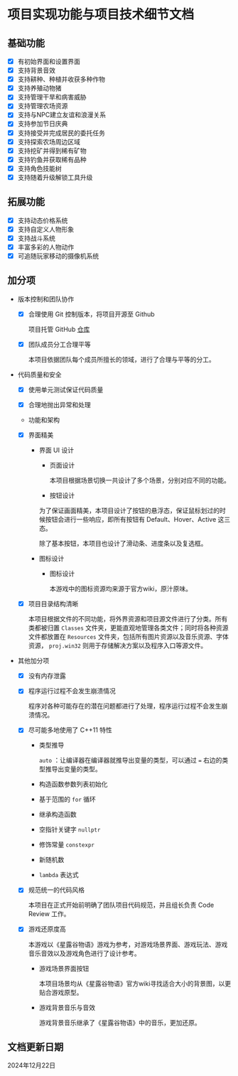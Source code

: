 # 项目实现功能与项目技术细节文档

## 基础功能

* [X] 有初始界面和设置界面
* [X] 支持背景音效
* [X] 支持耕种、种植并收获多种作物
* [X] 支持养殖动物猪
* [X] 支持管理干旱和病害威胁
* [X] 支持管理农场资源
* [X] 支持与NPC建立友谊和浪漫关系
* [X] 支持参加节日庆典
* [X] 支持接受并完成居民的委托任务
* [X] 支持探索农场周边区域
* [X] 支持挖矿并得到稀有矿物
* [X] 支持钓鱼并获取稀有品种
* [X] 支持角色技能树
* [X] 支持随着升级解锁工具升级

## 拓展功能

* [x] 支持动态价格系统
* [X] 支持自定义人物形象
* [X] 支持战斗系统
* [X] 丰富多彩的人物动作
* [X] 可追随玩家移动的摄像机系统

## 加分项

* 版本控制和团队协作

  * [x] 合理使用 Git 控制版本，将项目开源至 Github

    项目托管 GitHub [仓库](https://github.com/linkryl/farmjiTong)

  * [x] 团队成员分工合理平等

    本项目依据团队每个成员所擅长的领域，进行了合理与平等的分工。

* 代码质量和安全

  * [x] 使用单元测试保证代码质量

  * [x] 合理地抛出异常和处理

  * 功能和架构

  * [x] 界面精美

    * 界面 UI 设计

      * 页面设计

        本项目根据场景切换一共设计了多个场景，分别对应不同的功能。

      * 按钮设计

       为了保证画面精美，本项目设计了按钮的悬浮态，保证鼠标划过的时候按钮会进行一些响应，即所有按钮有 Default、Hover、Active 这三态。

       除了基本按钮，本项目也设计了滑动条、进度条以及复选框。

    * 图标设计

      * 图标设计

        本游戏中的图标资源均来源于官方wiki，原汁原味。

  * [x] 项目目录结构清晰

    本项目根据文件的不同功能，将外界资源和项目源文件进行了分类。所有类都被归置 `Classes` 文件夹，更能直观地管理各类文件；同时将各种资源文件都放置在 `Resources` 文件夹，包括所有图片资源以及音乐资源、字体资源， `proj.win32` 则用于存储解决方案以及程序入口等源文件。

* 其他加分项

  * [x] 没有内存泄露

  * [x] 程序运行过程不会发生崩溃情况

    程序对各种可能存在的潜在问题都进行了处理，程序运行过程不会发生崩溃情况。

  * [x] 尽可能多地使用了 C++11 特性

    * 类型推导

      `auto` ：让编译器在编译器就推导出变量的类型，可以通过 `=` 右边的类型推导出变量的类型。

    * 构造函数参数列表初始化

    * 基于范围的 `for` 循环

    * 继承构造函数

    * 空指针关键字 `nullptr`

    * 修饰常量 `constexpr`

    * 新随机数

    * `lambda` 表达式

  * [x] 规范统一的代码风格

    本项目在正式开始前明确了团队项目代码规范，并且组长负责 Code Review 工作。

  * [x] 游戏还原度高

    本游戏以《星露谷物语》游戏为参考，对游戏场景界面、游戏玩法、游戏音乐音效以及游戏角色进行了设计参考。

    * 游戏场景界面按钮

      本项目场景均从《星露谷物语》官方wiki寻找适合大小的背景图，以更贴合游戏原型。

    * 游戏背景音乐与音效

      游戏背景音乐继承了《星露谷物语》中的音乐，更加还原。

## 文档更新日期

2024年12月22日

